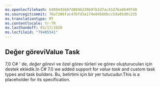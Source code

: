```yaml
---
ms.openlocfilehash: b489445607d8046239b9fb1d7ac41d76a0649f48
ms.sourcegitcommit: 70a7286fac47bfd3a174e84566bcc5da05d0c235
ms.translationtype: MT
ms.contentlocale: tr-TR
ms.lasthandoff: 03/17/2020
ms.locfileid: "79485541"
---
```

## <a name="value-task"></a><span data-ttu-id="48fa2-101">Değer görevi</span><span class="sxs-lookup"><span data-stu-id="48fa2-101">Value Task</span></span>

<span data-ttu-id="48fa2-102">7,0 C# ' de, *değer görevi* ve özel görev türleri ve görev oluşturucuları için destek ekledik.</span><span class="sxs-lookup"><span data-stu-id="48fa2-102">In C# 7.0 we added support for *value task* and custom task types and task builders.</span></span>  <span data-ttu-id="48fa2-103">Bu, belirtimi için bir yer tutucudur.</span><span class="sxs-lookup"><span data-stu-id="48fa2-103">This is a placeholder for its specification.</span></span>
